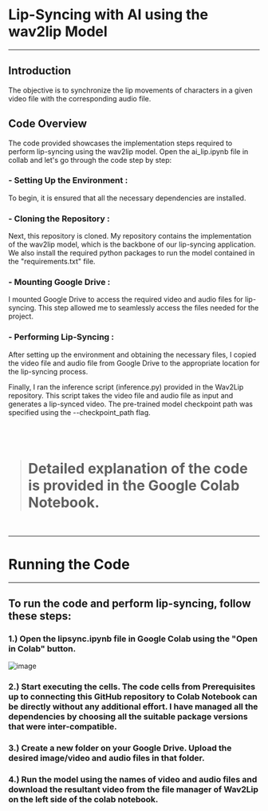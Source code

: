 # Lip-Syncing with AI using the wav2lip Model
--------------------------------

## Introduction

The objective is to synchronize the lip movements of characters in a given video file with the corresponding audio file.


## Code Overview

The code provided showcases the implementation steps required to perform lip-syncing using the wav2lip model. Open the ai_lip.ipynb file in collab and let's go through the code step by step:

### - Setting Up the Environment :

To begin, it is ensured that all the necessary dependencies are installed.

### - Cloning the Repository :

Next, this repository is cloned. My repository contains the implementation of the wav2lip model, which is the backbone of our lip-syncing application. We also install the required python packages to run the model contained in the "requirements.txt" file.

### - Mounting Google Drive :

I mounted Google Drive to access the required video and audio files for lip-syncing. This step allowed me to seamlessly access the files needed for the project.

### - Performing Lip-Syncing :

After setting up the environment and obtaining the necessary files, I copied the video file and audio file from Google Drive to the appropriate location for the lip-syncing process.




Finally, I ran the inference script (inference.py) provided in the Wav2Lip repository. This script takes the video file and audio file as input and generates a lip-synced video. The pre-trained model checkpoint path was specified using the --checkpoint_path flag.

<br>
<br>

> # Detailed explanation of the code is provided in the Google Colab Notebook.

<br>

--------------------

# Running the Code
--------------------------------

## To run the code and perform lip-syncing, follow these steps:

### 1.) Open the lipsync.ipynb file in Google Colab using the "Open in Colab" button.


![image](https://github.com/Yash-K1/AI-Lipsync/assets/114215353/0bd2d688-23c4-4351-b527-333a514b8466)


### 2.) Start executing the cells. The code cells from Prerequisites up to connecting this GitHub repository to Colab Notebook can be directly without any additional effort. I have managed all the dependencies by choosing all the suitable package versions that were inter-compatible.


### 3.) Create a new folder on your Google Drive. Upload the desired image/video and audio files in that folder.


### 4.) Run the model using the names of video and audio files and download the resultant video from the file manager of Wav2Lip on the left side of the colab notebook.








